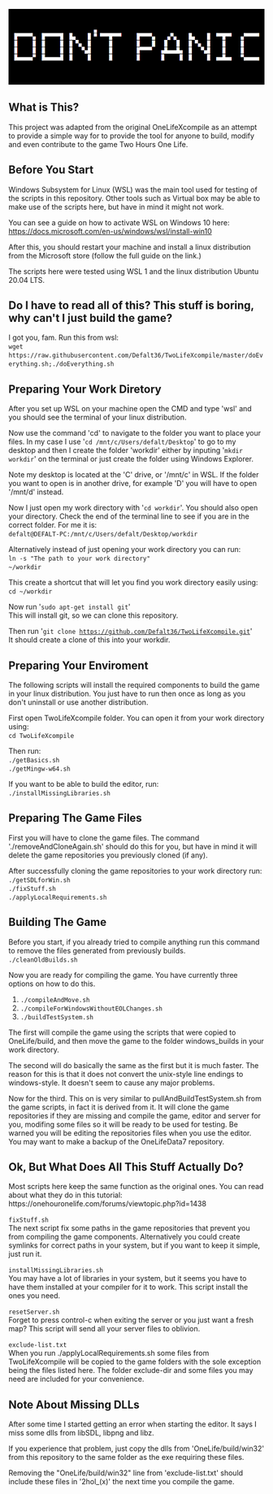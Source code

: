 
<p><img alt="Friendly Advice" title="" src="exclude-dir/cover.png" /></p>

<h2>What is This?</h2>
<p>
This project was adapted from the original OneLifeXcompile as an attempt to provide
a simple way for to provide the tool for anyone to build, modify and even contribute
to the game Two Hours One Life.
</p>

<h2>Before You Start</h2>
<p>
Windows Subsystem for Linux (WSL) was the main tool used for testing of the scripts
in this repository. Other tools such as Virtual box may be able to make use of the
scripts here, but have in mind it might not work.
</p>

<p>
You can see a guide on how to activate WSL on Windows 10 here:<br />
<a href="https://docs.microsoft.com/en-us/windows/wsl/install-win10">https://docs.microsoft.com/en-us/windows/wsl/install-win10</a>
</p>

<p>
After this, you should restart your machine and install a linux distribution from the
Microsoft store (follow the full guide on the link.)<br />
</p>

<p>
The scripts here were tested using WSL 1 and the linux distribution Ubuntu 20.04 LTS.
</p>

<h2>Do I have to read all of this? This stuff is boring, why can't I just build the game?</h2>
<p>
I got you, fam. Run this from wsl: <br />
<code>wget https://raw.githubusercontent.com/Defalt36/TwoLifeXcompile/master/doEverything.sh;./doEverything.sh</code>
</p>

<h2>Preparing Your Work Diretory</h2>
<p>
After you set up WSL on your machine open the CMD and type 'wsl' and you should see
the terminal of your linux distribution.
</p>

<p>
Now use the command 'cd' to navigate to the folder you want to place your files. In
my case I use '<code>cd /mnt/c/Users/defalt/Desktop</code>' to go to my desktop and then I create
the folder 'workdir' either by inputing '<code>mkdir workdir</code>' on the terminal or just
create the folder using Windows Explorer.<br />

Note my desktop is located at the 'C' drive, or '/mnt/c' in WSL. If the folder you
want to open is in another drive, for example 'D' you will have to open '/mnt/d'
instead.
</p>

<p>
Now I just open my work directory with '<code>cd workdir</code>'. You should also open your
directory. Check the end of the terminal line to see if you are in the correct folder.
For me it is: <br />
<code>defalt@DEFALT-PC:/mnt/c/Users/defalt/Desktop/workdir</code><br />

Alternatively instead of just opening your work directory you can run:<br />
<code>ln -s "The path to your work directory" ~/workdir</code><br />

This create a shortcut that will let you find you work directory easily using:<br />
<code>cd ~/workdir</code>
</p>

<p>
Now run '<code>sudo apt-get install git</code>'<br />
This will install git, so we can clone this repository.<br />

Then run '<code>git clone https://github.com/Defalt36/TwoLifeXcompile.git</code>'<br />
It should create a clone of this into your workdir.
</p>

<h2>Preparing Your Enviroment</h2>

<p>
The following scripts will install the required components to build the game in your
linux distribution. You just have to run then once as long as you don't uninstall or
use another distribution.
</p>

<p>
First open TwoLifeXcompile folder. You can open it from your work directory using:<br />
<code>cd TwoLifeXcompile</code><br />

Then run:<br />
<code>./getBasics.sh</code><br />
<code>./getMingw-w64.sh</code><br />

If you want to be able to build the editor, run:<br />
<code>./installMissingLibraries.sh</code><br />
</p>

<h2>Preparing The Game Files</h2>

<p>
First you will have to clone the game files. The command './removeAndCloneAgain.sh'
should do this for you, but have in mind it will delete the game repositories you
previously cloned (if any).<br />
</p>

<p>
After successfully cloning the game repositories to your work directory run:<br />
<code>./getSDLforWin.sh</code><br />
<code>./fixStuff.sh</code><br />
<code>./applyLocalRequirements.sh</code><br />
</p>

<h2>Building The Game</h2>
<p>
Before you start, if you already tried to compile anything run this command to remove
the files generated from previously builds.<br />
<code>./cleanOldBuilds.sh</code>
</p>

<p>
Now you are ready for compiling the game. You have currently three options on how to
do this.
</p>

<p>
<ol>
<li><code>./compileAndMove.sh</code></li>
<li><code>./compileForWindowsWithoutEOLChanges.sh</code></li>
<li><code>./buildTestSystem.sh</code></li>
</ol>
</p>

<p>
The first will compile the game using the scripts that were copied to OneLife/build,
and then move the game to the folder windows_builds in your work directory.<br />

The second will do basically the same as the first but it is much faster. The reason
for this is that it does not convert the unix-style line endings to windows-style. It
doesn't seem to cause any major problems.<br />

Now for the third. This on is very similar to pullAndBuildTestSystem.sh from the game
scripts, in fact it is derived from it. It will clone the game repositories if they are
missing and compile the game, editor and server for you, modifing some files so it will
be ready to be used for testing. Be warned you will be editing the repositories files
when you use the editor. You may want to make a backup of the OneLifeData7 repository.
</p>

<h2>Ok, But What Does All This Stuff Actually Do?</h2>

<p>
Most scripts here keep the same function as the original ones. You can read about what
they do in this tutorial:
https://onehouronelife.com/forums/viewtopic.php?id=1438
</p>

<p>
<code>fixStuff.sh</code><br />
The next script fix some paths in the game repositories that prevent you from compiling
the game components. Alternatively you could create symlinks for correct paths in your
system, but if you want to keep it simple, just run it.
</p>

<p>
<code>installMissingLibraries.sh</code><br />
You may have a lot of libraries in your system, but it seems you have to have them installed
at your compiler for it to work. This script install the ones you need.
</p>

<p>
<code>resetServer.sh</code><br />
Forget to press control-c when exiting the server or you just want a fresh map? This script
will send all your server files to oblivion.
</p>

<p>
<code>exclude-list.txt</code><br />
When you run ./applyLocalRequirements.sh some files from TwoLifeXcompile will be copied to
the game folders with the sole exception being the files listed here. The folder exclude-dir
and some files you may need are included for your convenience.
</p>

<h2>Note About Missing DLLs</h2>

<p>
After some time I started getting an error when starting the editor. It says I miss
some dlls from libSDL, libpng and libz.<br />

If you experience that problem, just copy the dlls from 'OneLife/build/win32' from this
repository to the same folder as the exe requiring these files.<br />

Removing the "OneLife/build/win32" line from 'exclude-list.txt' should include
these files in '2hol_(x)' the next time you compile the game.
</p>